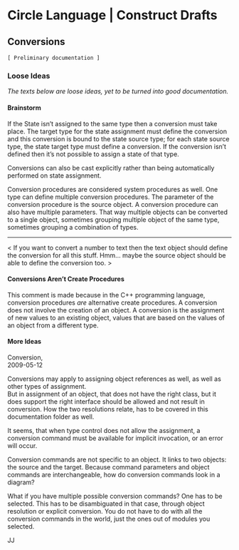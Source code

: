﻿Circle Language | Construct Drafts
==================================

Conversions
-----------

`[ Preliminary documentation ]`

### Loose Ideas

*The texts below are loose ideas, yet to be turned into good documentation.*

#### Brainstorm

If the State isn’t assigned to the same type then a conversion must take place. The target type for the state assignment must define the conversion and this conversion is bound to the state source type; for each state source type, the state target type must define a conversion. If the conversion isn’t defined then it’s not possible to assign a state of that type.

Conversions can also be cast explicitly rather than being automatically performed on state assignment.

Conversion procedures are considered system procedures as well. One type can define multiple conversion procedures. The parameter of the conversion procedure is the source object. A conversion procedure can also have multiple parameters. That way multiple objects can be converted to a single object, sometimes grouping multiple object of the same type, sometimes grouping a combination of types.

-----

< If you want to convert a number to text then the text object should define the conversion for all this stuff. Hmm… maybe the source object should be able to define the conversion too. >

#### Conversions Aren’t Create Procedures

This comment is made because in the C++ programming language, conversion procedures *are* alternative create procedures. A conversion does not involve the creation of an object. A conversion is the assignment of new values to an existing object, values that are based on the values of an object from a different type.

#### More Ideas

Conversion,  
2009-05-12

Conversions may apply to assigning object references as well, as well as other types of assignment.  
But in assignment of an object, that does not have the right class, but it does support the right interface should be allowed and not result in conversion. How the two resolutions relate, has to be covered in this documentation folder as well.

It seems, that when type control does not allow the assignment, a conversion command must be available for implicit invocation, or an error will occur.

Conversion commands are not specific to an object. It links to two objects: the source and the target. Because command parameters and object commands are interchangeable, how do conversion commands look in a diagram?

What if you have multiple possible conversion commands? One has to be selected. This has to be disambiguated in that case, through object resolution or explicit conversion. You do not have to do with all the conversion commands in the world, just the ones out of modules you selected.

JJ